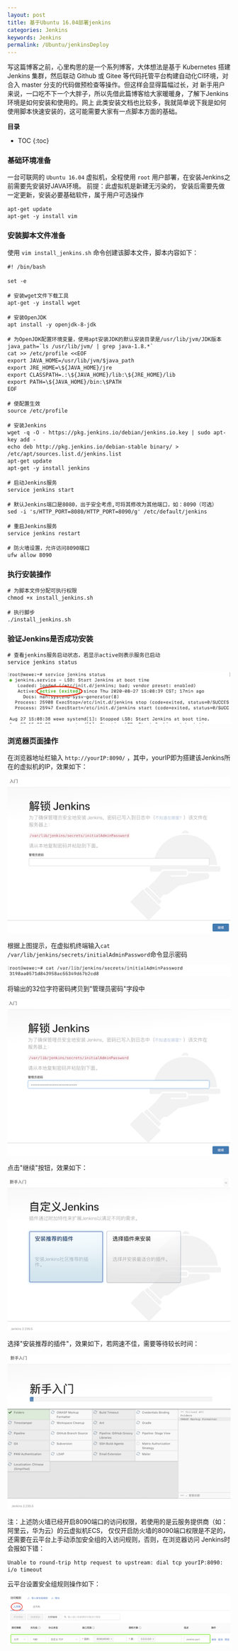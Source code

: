 ```yaml
---
layout: post
title: 基于Ubuntu 16.04部署jenkins
categories: Jenkins
keywords: Jenkins
permalink: /Ubuntu/jenkinsDeploy
---
```



写这篇博客之前，心里构思的是一个系列博客，大体想法是基于 Kubernetes 搭建 Jenkins 集群，然后联动 Github
或 Gitee 等代码托管平台构建自动化CI环境，对合入 master 分支的代码做预检查等操作。但这样会显得篇幅过长，对
新手用户来说，一口吃不下一个大胖子，所以先借此篇博客给大家暖暖身，了解下Jenkins环境是如何安装和使用的。网上
此类安装文档也比较多，我就简单说下我是如何使用脚本快速安装的，这可能需要大家有一点脚本方面的基础。


**目录**

* TOC
{:toc}

### 基础环境准备
一台可联网的 `Ubuntu 16.04` 虚拟机，全程使用 `root` 用户部署，在安装Jenkins之前需要先安装好JAVA环境。
前提：此虚拟机是新建无污染的， 安装后需要先做一定更新，安装必要基础软件，属于用户可选操作

```shell
apt-get update
apt-get -y install vim
```


### 安装脚本文件准备
使用 `vim install_jenkins.sh` 命令创建该脚本文件，脚本内容如下：

```
#! /bin/bash

set -e

# 安装wget文件下载工具
apt-get -y install wget

# 安装OpenJDK
apt install -y openjdk-8-jdk

# 为OpenJDK配置环境变量，使用apt安装JDK的默认安装目录是/usr/lib/jvm/JDK版本
java_path=`ls /usr/lib/jvm/ | grep java-1.8.*`
cat >> /etc/profile <<EOF
export JAVA_HOME=/usr/lib/jvm/$java_path
export JRE_HOME=\${JAVA_HOME}/jre
export CLASSPATH=.:\${JAVA_HOME}/lib:\${JRE_HOME}/lib
export PATH=\${JAVA_HOME}/bin:\$PATH
EOF

# 使配置生效
source /etc/profile

# 安装Jenkins
wget -q -O - https://pkg.jenkins.io/debian/jenkins.io.key | sudo apt-key add -
echo deb http://pkg.jenkins.io/debian-stable binary/ > /etc/apt/sources.list.d/jenkins.list
apt-get update
apt-get -y install jenkins

# 启动Jenkins服务
service jenkins start

# 默认Jenkins端口是8080，出于安全考虑,可将其修改为其他端口，如：8090（可选）
sed -i 's/HTTP_PORT=8080/HTTP_PORT=8090/g' /etc/default/jenkins

# 重启Jenkins服务
service jenkins restart

# 防火墙设置，允许访问8090端口
ufw allow 8090
```

### 执行安装操作

```
# 为脚本文件分配可执行权限
chmod +x install_jenkins.sh

# 执行脚步
./install_jenkins.sh
```

### 验证Jenkins是否成功安装

```
# 查看jenkins服务启动状态，若显示active则表示服务已启动
service jenkins status
```

![查看Jenkins状态](/images/posts/jenkins/jenkins_status.png "查看Jenkins状态")

### 浏览器页面操作
在浏览器地址栏输入 `http://yourIP:8090/` ，其中，yourIP即为搭建该Jenkins所在的虚拟机的IP，效果如下：

![Jenkins页面1](/images/posts/jenkins/jenkins_ui1.png "Jenkins页面1")

根据上图提示，在虚拟机终端输入`cat /var/lib/jenkins/secrets/initialAdminPassword`命令显示密码

![Jenkins_32位密码](/images/posts/jenkins/jenkins_passwd.png "Jenkins_32位密码")

将输出的32位字符密码拷贝到"管理员密码"字段中

![Jenkins页面2](/images/posts/jenkins/jenkins_ui2.png "Jenkins页面2")

点击"继续"按钮，效果如下：

![Jenkins页面3](/images/posts/jenkins/jenkins_ui3.png "Jenkins页面3")

选择"安装推荐的插件"，效果如下，若网速不佳，需要等待较长时间：

![Jenkins页面4](/images/posts/jenkins/jenkins_ui4.png "Jenkins页面4")


注：上述防火墙已经开启8090端口的访问权限，若使用的是云服务提供商（如：阿里云，华为云）的云虚拟机ECS，
仅仅开启防火墙的8090端口权限是不足的，还需要在云平台上手动添加安全组的入访问规则，否则，在浏览器访问
Jenkins时会报如下错：

```
Unable to round-trip http request to upstream: dial tcp yourIP:8090: i/o timeout
```

云平台设置安全组规则操作如下：

![安全组设置](/images/posts/jenkins/rule_port.png "安全组设置")